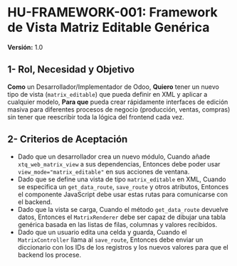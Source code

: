 # HU-FRAMEWORK-001: Framework de Vista Matriz Editable Genérica
**Versión:** 1.0

## 1- Rol, Necesidad y Objetivo
**Como** un Desarrollador/Implementador de Odoo,
**Quiero** tener un nuevo tipo de vista (`matrix_editable`) que pueda definir en XML y aplicar a cualquier modelo,
**Para que** pueda crear rápidamente interfaces de edición masiva para diferentes procesos de negocio (producción, ventas, compras) sin tener que reescribir toda la lógica del frontend cada vez.

## 2- Criterios de Aceptación
* Dado que un desarrollador crea un nuevo módulo, Cuando añade `xtq_web_matrix_view` a sus dependencias, Entonces debe poder usar `view_mode="matrix_editable"` en sus acciones de ventana.
* Dado que se define una vista de tipo `matrix_editable` en XML, Cuando se especifica un `get_data_route`, `save_route` y otros atributos, Entonces el componente JavaScript debe usar estas rutas para comunicarse con el backend.
* Dado que la vista se carga, Cuando el método `get_data_route` devuelve datos, Entonces el `MatrixRenderer` debe ser capaz de dibujar una tabla genérica basada en las listas de filas, columnas y valores recibidos.
* Dado que un usuario edita una celda y guarda, Cuando el `MatrixController` llama al `save_route`, Entonces debe enviar un diccionario con los IDs de los registros y los nuevos valores para que el backend los procese. 